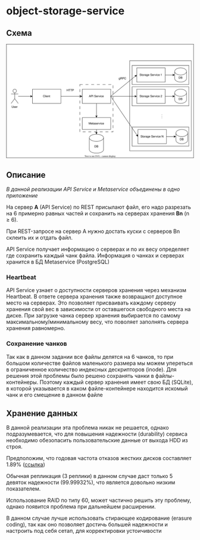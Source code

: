 # object-storage-service

## Схема
![OSS.svg](docs/OSS.svg)

## Описание
*В данной реализации API Service и Metaservice объединены в одно приложение*

На сервер **A** (API Service) по REST присылают файл, его надо разрезать на 6 примерно равных частей и 
сохранить на серверах хранения **Bn** (n ≥ 6).

При REST-запросе на сервер A нужно достать куски с серверов Bn склеить их и отдать файл.

API Service получает информацию о серверах и по их весу определяет где сохранить каждый чанк файла.
Информация о чанках и серверах хранится в БД Metaservice (PostgreSQL)


### Heartbeat
API Service узнает о доступности серверов хранения через механизм Heartbeat. В ответе сервера хранения также возвращают 
доступное место на серверах. Это позволяет присваивать каждому серверу хранения свой вес в зависимости от оставшегося 
свободного места на диске. При загрузке чанка сервер хранения выбирается по самому максимальному/минимальному весу, что 
поволяет заполнять сервера хранения равномерно.

### Сохранение чанков
Так как в данном задании все файлы делятся на 6 чанков, то при большом количестве файлов маленького размера мы можем 
упереться в ограниченное количество индексных дескрипторов (inode). Для решения этой проблемы было решено сохранять 
чанки в файлы-контейнеры. Поэтому каждый сервер хранения имеет свою БД (SQLite), в которой указывается в каком 
файле-контейнере находится искомый чанк и его смещение в данном файле

## Хранение данных
В данной реализации эта проблема никак не решается, однако подразумевается, что для повышения надежности (durability) 
сервиса необходимо обезопасить пользовательские данные от выхода HDD из строя.

Предположим, что годовая частота отказов жестких дисков составляет 1.89% ([ссылка](https://www.backblaze.com/blog/backblaze-drive-stats-for-q3-2024/))

Обычная репликация (3 реплики) в данном случае даст только 5 девяток надежности (99.99932%), что является довольно 
низким показателем.

Использование RAID по типу 60, может частично решить эту проблему, однако появится проблема при дальнейшем расширении.

В данном случае лучше использовать стирающее кодирование (erasure coding), так как оно позволяет достичь большей 
надежности и настроить под себя сетап, для корректировки устоичивости


